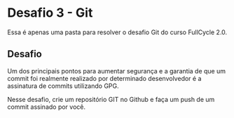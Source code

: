 # Desafio 3 - Git

Essa é apenas uma pasta para resolver o desafio Git do curso FullCycle 2.0.

## Desafio
Um dos principais pontos para aumentar segurança e a garantia de que um commit foi realmente realizado por determinado desenvolvedor é a assinatura de commits utilizando GPG.

Nesse desafio, crie um repositório GIT no Github e faça um push de um commit assinado por você.
